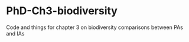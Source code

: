 # PhD-Ch3-biodiversity
Code and things for chapter 3 on biodiversity comparisons between PAs and IAs
